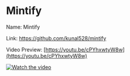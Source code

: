 # Mintify
Name: Mintify

Link: https://github.com/kunal528/mintify

Video Preview: [https://youtu.be/cPYhxwtyW8w](https://youtu.be/cPYhxwtyW8w)

[![Watch the video](https://i9.ytimg.com/vi/cPYhxwtyW8w/mq3.jpg?sqp=COyuqpQG&rs=AOn4CLDTJv4CuPi3KMK2ds030zadrgkefw)](https://youtu.be/cPYhxwtyW8w)

